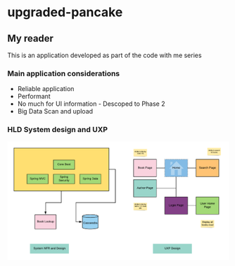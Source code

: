 # upgraded-pancake

## My reader
This is an application developed as part of the code with me series

### Main application considerations

* Reliable application
* Performant
* No much for UI information - Descoped to Phase 2
* Big Data Scan and upload

### HLD System design and UXP

![System design and UXP!](https://github.com/sathishjayapal/upgraded-pancake/blob/main/Design%20Docs/app.png "My Reader")
